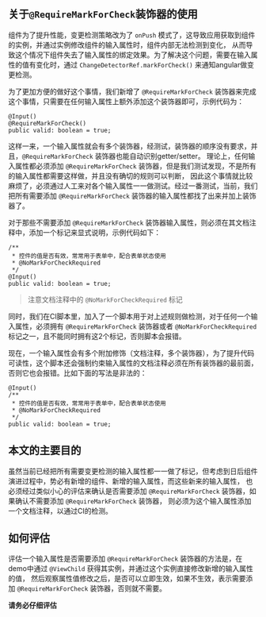 
## 关于`@RequireMarkForCheck`装饰器的使用

组件为了提升性能，变更检测策略改为了 `onPush` 模式了，这导致应用获取到组件的实例，并通过实例修改组件的输入属性时，组件内部无法检测到变化，
从而导致这个情况下组件失去了输入属性的绑定效果。为了解决这个问题，需要在输入属性的值有变化时，通过 `ChangeDetectorRef.markForCheck()`
来通知angular做变更检测。

为了更加方便的做好这个事情，我们新增了 `@RequireMarkForCheck` 装饰器来完成这个事情，只需要在任何输入属性上额外添加这个装饰器即可，示例代码为：

```
@Input()
@RequireMarkForCheck()
public valid: boolean = true;
```

这样一来，一个输入属性就会有多个装饰器，经测试，装饰器的顺序没有要求，并且，`@RequireMarkForCheck` 装饰器也能自动识别getter/setter。
理论上，任何输入属性都必须添加 `@RequireMarkForCheck` 装饰器，但是我们测试发现，不是所有的输入属性都需要这样做，并且没有确切的规则可以判断，
因此这个事情就比较麻烦了，必须通过人工来对各个输入属性一一做测试。经过一番测试，当前，我们把所有需要添加 `@RequireMarkForCheck`
装饰器的输入属性都找了出来并加上装饰器了。

对于那些不需要添加 `@RequireMarkForCheck` 装饰器输入属性，则必须在其文档注释中，添加一个标记来显式说明，示例代码如下：

```
/**
 * 控件的值是否有效，常常用于表单中，配合表单状态使用
 * @NoMarkForCheckRequired
 */
@Input()
public valid: boolean = true;
```

> 注意文档注释中的 `@NoMarkForCheckRequired` 标记

同时，我们在CI脚本里，加入了一个脚本用于对上述规则做检测，对于任何一个输入属性，必须拥有 `@RequireMarkForCheck`
装饰器或者 `@NoMarkForCheckRequired` 标记之一，且不能同时拥有这2个标记，否则脚本会报错。

现在，一个输入属性会有多个附加修饰（文档注释，多个装饰器），为了提升代码可读性，这个脚本还会强制约束输入属性的文档注释必须在所有装饰器的最前面，
否则它也会报错。比如下面的写法是非法的：

```
@Input()
/**
 * 控件的值是否有效，常常用于表单中，配合表单状态使用
 * @NoMarkForCheckRequired
 */
public valid: boolean = true;
```

## 本文的主要目的

虽然当前已经把所有需要变更检测的输入属性都一一做了标记，但考虑到日后组件演进过程中，势必有新增的组件、新增的输入属性，而这些新来的输入属性，
也必须经过类似小心的评估来确认是否需要添加 `@RequireMarkForCheck` 装饰器，如果确认不需要添加 `@RequireMarkForCheck` 装饰器，
则必须为这个输入属性添加一个文档注释，以通过CI的检测。

## 如何评估

评估一个输入属性是否需要添加 `@RequireMarkForCheck` 装饰器的方法是，在demo中通过 `@ViewChild` 获得其实例，并通过这个实例直接修改新增的输入属性的值，
然后观察属性值修改之后，是否可以立即生效，如果不生效，表示需要添加 `@RequireMarkForCheck` 装饰器，否则就不需要。

**请务必仔细评估** 

